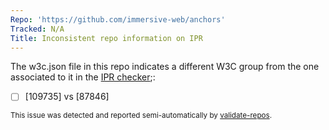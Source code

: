 ```yaml
---
Repo: 'https://github.com/immersive-web/anchors'
Tracked: N/A
Title: Inconsistent repo information on IPR
---
```


The w3c.json file in this repo indicates a different W3C group from the one associated to it in the [IPR checker](https://labs.w3.org/repo-manager/);:
* [ ] [109735] vs [87846]

<sub>This issue was detected and reported semi-automatically by [validate-repos](https://github.com/w3c/validate-repos/).</sub>
